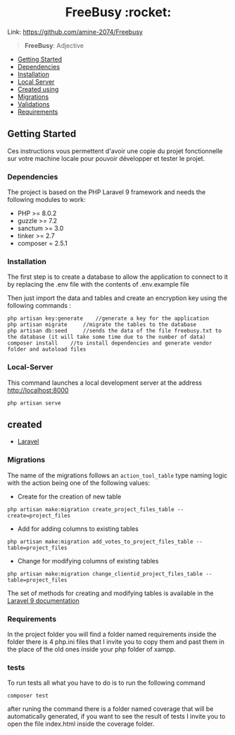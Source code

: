 <h1 align="center">
  FreeBusy :rocket:
</h1>

Link: https://github.com/amine-2074/Freebusy
> **FreeBusy**: Adjective

   * [Getting Started](#Getting-Started)
   * [Dependencies](#Dependencies)
   * [Installation](#installation)
   * [Local Server](#Local-Server)
   * [Created using](#created)
   * [Migrations](#migrations)
   * [Validations](#validations)
   * [Requirements](#requirements)


## Getting Started

Ces instructions vous permettent d'avoir une copie du projet fonctionnelle sur votre machine locale pour pouvoir développer et tester le projet.

### Dependencies
The project is based on the PHP Laravel 9 framework and needs the following modules to work:
* PHP >= 8.0.2
* guzzle >= 7.2
* sanctum >= 3.0
* tinker >= 2.7
* composer = 2.5.1

### Installation

The first step is to create a database to allow the application to connect to it by replacing the .env file with the contents of .env.example file

Then just import the data and tables and create an encryption key using the following commands :

```
php artisan key:generate    //generate a key for the application
php artisan migrate     //migrate the tables to the database 
php artisan db:seed     //sends the data of the file freebusy.txt to the database (it will take some time due to the number of data)
composer install    //to install dependencies and generate vendor folder and autoload files
```

### Local-Server

This command launches a local development server at the address [http://localhost:8000](http://localhost:8000)
```
php artisan serve
```

## created
* [Laravel](https://laravel.com/docs/9.x)


### Migrations
The name of the migrations follows an ```action_tool_table``` type naming logic with the action being one of the following values:

- Create for the creation of new table

```shell
php artisan make:migration create_project_files_table --create=project_files
```
- Add for adding columns to existing tables
```shell
php artisan make:migration add_votes_to_project_files_table --table=project_files
```
- Change for modifying columns of existing tables
```shell
php artisan make:migration change_clientid_project_files_table --table=project_files
```
The set of methods for creating and modifying tables is available in the [Laravel 9 documentation](https://laravel.com/docs/9.x/migrations)

### Requirements
In the project folder you will find a folder named requirements inside the folder there is 4 php.ini files that I invite you to copy them and past them in the place of the old ones inside your php folder of xampp.

### tests
To run tests all what you have to do is to run the following command

```shell
composer test
```

after runing the command there is a folder named coverage that will be automatically generated, if you want to see the result of tests I invite you to open the file index.html inside the coverage folder.